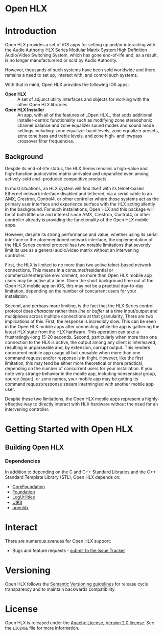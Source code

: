 Open HLX
========

# Introduction

Open HLX provides a set of iOS apps for setting up and/or interacting
with the Audio Authority HLX Series Modular Matrix System High
Definition Audio/Video Switching System, which has gone end-of-life
and, as a result, is no longer manufacturered or sold by Audio
Authority.

However, thousands of such systems have been sold worldwide and there
remains a need to set up, interact with, and control such systems.

With that in mind, Open HLX provides the following iOS apps:

  <dl>
      <dt><strong>Open HLX</strong></dt>
      <dd>A set of adjunct utility interfaces and objects for working
          with the other Open HLX libraries.</dd>
      <dt><strong>Open HLX Installer</strong></dt>
      <dd>An app, with all of the features of _Open HLX_, that adds
          additional installer-centric functionality such as modifying
	  zone stereophonic channel balance and zone equalizer sound
	  modes and sound mode settings including: zone equalizer band
	  levels, zone equalizer presets, zone tone bass and treble
	  levels, and zone high- and lowpass crossover filter
	  frequencies.</dd>
  </dl>

## Background

Despite its end-of-life status, the HLX Series remains a high-value
and high-function audio/video matrix unrivaled and unparalled even
among actively-sold and -produced competitive products.

In most situations, an HLX system will find itself with its
telnet-based Ethernet network interface disabled and tethered, via a
serial cable to an AMX, Crestron, Control4, or other controller where
those systems act as the primary user interface and experience surface
with the HLX acting silently in the background. For such
installations, Open HLX and this package will be of both little use
and interest since AMX, Crestron, Control4, or other controller
already is providing the functionality of the Open HLX mobile apps.

However, despite its strong performance and value, whether using its
serial interface or the aforementioned network interface, the
implementation of the HLX Series control protocol has two notable
limitations that severely limit its use as a general audio/video
matrix without an intervening controller.

First, the HLX is limited to no more than two active telnet-based
network connections. This means in a consumer/residential or
commercial/enterprise environment, no more than Open HLX mobile app
users may be active at a time. Given the short background time out of
the Open HLX mobile app on iOS, this may not be a practical day-to-day
limitation, depending on the number of concurrent users for your
installation.

Second, and perhaps more limiting, is the fact that the HLX Series
control protocol does *character* rather than *line* or *buffer* at a
time input/output and multiplexes across multiple connections at that
granularity. There are two implications of this. First, the response
is incredibly slow. This can be seen in the Open HLX mobile apps after
connecting while the app is gathering the latest HLX state from the
HLX hardware. This operation can take a frustratingly-long 15-20
seconds. Second, particularly when more than one connection to the HLX
is active, the output among any client is interleaved, resulting in
unparseable and, by extension, corrupt output. This renders concurrent
mobile app usage all but unusable when more than one command request
and/or response is in flight. However, like the first limitation, this
may tend be either more theoretical or more practical, depending on
the number of concurrent users for your installation. If you note very
strange behavior in the mobile app, including nonsensical group,
source (input), or zone names, your mobile app may be getting its
command request/response stream intermingled with another mobile app
user.

Despite these two limitations, the Open HLX mobile apps represent a
highly-effective way to directly interact with HLX hardware without
the need for an intervening controller.

# Getting Started with Open HLX

## Building Open HLX

### Dependencies

In addition to depending on the C and C++ Standard Libraries and the
C++ Standard Template Library (STL), Open HLX depends on:

  * [CoreFoundation](https://developer.apple.com/documentation/corefoundation)
  * [Foundation](https://developer.apple.com/documentation/foundation)
  * [LogUtilities](https://github.com/Nuovations/LogUtilities)
  * [UIKit](https://developer.apple.com/documentation/uikit)
  * [openhlx](https://github.com/gerickson/openhlx)

# Interact

There are numerous avenues for Open HLX support:

  * Bugs and feature requests - [submit to the Issue Tracker](https://github.com/gerickson/openhlx-ios/issues)

# Versioning

Open HLX follows the [Semantic Versioning guidelines](http://semver.org/)
for release cycle transparency and to maintain backwards compatibility.

# License

Open HLX is released under the [Apache License, Version 2.0 license](https://opensource.org/licenses/Apache-2.0).
See the `LICENSE` file for more information.
